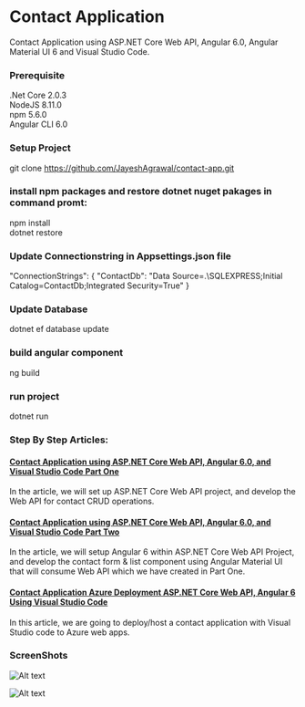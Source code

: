 # Contact Application
Contact Application using ASP.NET Core Web API, Angular 6.0, Angular Material UI 6 and Visual Studio Code. 

### Prerequisite 
.Net Core 2.0.3<br />
NodeJS 8.11.0 <br />
npm 5.6.0 <br />
Angular CLI 6.0 <br />

### Setup Project
git clone https://github.com/JayeshAgrawal/contact-app.git

### install npm packages and restore dotnet nuget pakages in command promt:
npm install <br />
dotnet restore  

### Update Connectionstring in Appsettings.json file
 "ConnectionStrings": {
    "ContactDb": "Data Source=.\\SQLEXPRESS;Initial Catalog=ContactDb;Integrated Security=True"
	}

### Update Database
dotnet ef database update

### build angular component
ng build

### run project
dotnet run

### Step By Step Articles:

#### [Contact Application using ASP.NET Core Web API, Angular 6.0, and Visual Studio Code Part One](https://crack-codes.blogspot.com/2018/05/contact-app-using-aspnet-core-angular-part-one.html)
In the article, we will set up ASP.NET Core Web API project, and develop the Web API for contact CRUD operations.

#### [Contact Application using ASP.NET Core Web API, Angular 6.0, and Visual Studio Code Part Two](https://crack-codes.blogspot.com/2018/06/contact-app-using-aspnet-core-angular-part-two.html)
In the article, we will setup Angular 6 within ASP.NET Core Web API Project, and develop the contact form & list component using Angular Material UI that will consume Web API which we have created in Part One.

#### [Contact Application Azure Deployment ASP.NET Core Web API, Angular 6 Using Visual Studio Code](https://crack-codes.blogspot.com/2018/06/contact-application-azure-deployment.html)
In this article, we are going to deploy/host a contact application with Visual Studio code to Azure web apps.

### ScreenShots
![Alt text](https://4.bp.blogspot.com/-eteH6ZphAVg/W0GzsIGdefI/AAAAAAAAAg8/URKnk8KI9-Aw7tV283rqEaYtVH3EHz8TwCEwYBhgL/s1600/1list.png "Contact List")

![Alt text](https://4.bp.blogspot.com/-tk-cmrzj3qI/W0Gzsao8A_I/AAAAAAAAAhE/CemriwiQd3gOezzzmSIqOMTN-gu1TVD_wCEwYBhgL/s1600/2editform.png "Contact EditForm")

